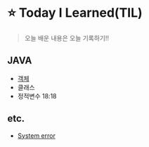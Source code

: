 # ⭐️ Today I Learned(TIL)
> 오늘 배운 내용은 오늘 기록하기!!
## JAVA
* [객체](./Java/MountainBike.java)
* 클래스
* 정적변수 18:18
## etc.
* [System error](./etc/)